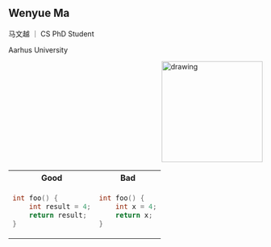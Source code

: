 
## Wenyue Ma
马文越 ｜ CS PhD Student

Aarhus University


<!-- ![Drag Racing](pic/slef.jpg) -->
<img style="float: right;"  src="pic/slef.jpg" alt="drawing" width="200"/>
<br clear="right"/>

<table>
<tr>
<th> Good </th>
<th> Bad </th>
</tr>
<tr>
<td>

```c++
int foo() {
    int result = 4;
    return result;
}
```

</td>
<td>

```c++
int foo() { 
    int x = 4;
    return x;
}
```

</td>
</tr>
</table>